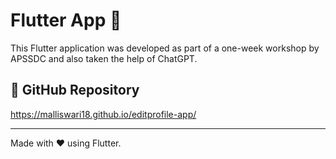 # Flutter App 🚀

This Flutter application was developed as part of a one-week workshop by APSSDC and also taken the help of ChatGPT.

## 🔗 GitHub Repository
https://malliswari18.github.io/editprofile-app/

---

Made with ❤️ using Flutter.
